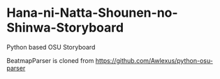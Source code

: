 # Hana-ni-Natta-Shounen-no-Shinwa-Storyboard
Python based OSU Storyboard

BeatmapParser is cloned from https://github.com/Awlexus/python-osu-parser
